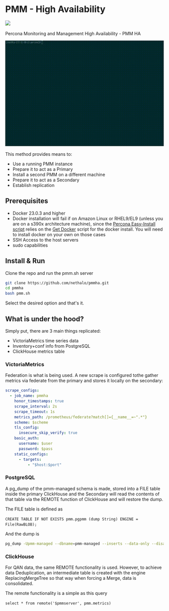 # PMM - High Availability
![](https://www.percona.com/wp-content/uploads/2023/01/Groupdocs-icons-3.svg)

Percona Monitoring and Management High Availability - PMM HA 

![](https://github.com/nethalo/pmmha/blob/513e4000a4fc73251b495e475d00fcc7eb708219/replica.gif)

This method provides means to:

- Use a running PMM instance
- Prepare it to act as a Primary
- Install a second PMM on a different machine
- Prepare it to act as a Secondary
- Establish replication

## Prerequisites

- Docker 23.0.3 and higher
- Docker installation will fail if on Amazon Linux or RHEL9/EL9 (unless you are on a s390x architecture machine), since the [Percona Easy-Install script](https://docs.percona.com/percona-monitoring-and-management/setting-up/server/easy-install.html) relies on the [Get Docker](https://get.docker.com/) script for the docker install. You will need to install docker on your own on those cases
- SSH Access to the host servers
- sudo capabilities

## Install & Run

Clone the repo and run the pmm.sh server

```bash
git clone https://github.com/nethalo/pmmha.git
cd pmmha
bash pmm.sh
```
Select the desired option and that's it.

## What is under the hood?

Simply put, there are 3 main things replicated: 

- VictoriaMetrics time series data
- Inventory+conf info from PostgreSQL
- ClickHouse metrics table

### VictoriaMetrics

Federation is what is being used. A new scrape is configured tothe gather metrics via federate from the primary and stores it locally on the secondary:

```yaml
scrape_configs:
  - job_name: pmmha
    honor_timestamps: true
    scrape_interval: 2s
    scrape_timeout: 1s
    metrics_path: /prometheus/federate?match[]={__name__=~".*"}
    scheme: $scheme
    tls_config:
      insecure_skip_verify: true
    basic_auth:
      username: $user
      password: $pass
    static_configs:
      - targets:
          - "$host:$port"
```

### PostgreSQL

A pg_dump of the pmm-managed schema is made, stored into a FILE table inside the primary ClickHouse and the Secondary will read the contents of that table via the REMOTE function of ClickHouse and will restore the dump.

The FILE table is defined as

`CREATE TABLE IF NOT EXISTS pmm.pgpmm (dump String) ENGINE = File(RawBLOB);`

And the dump is

```bash
pg_dump -Upmm-managed --dbname=pmm-managed --inserts --data-only --disable-triggers > /srv/clickhouse/data/pmm/pgpmm/data.RawBLOB
```

### ClickHouse

For QAN data, the same REMOTE functionality is used. However, to achieve data Deduplication, an intermediate table is created with the engine ReplacingMergeTree so that way when forcing a Merge, data is consolidated. 

The remote functionality is a simple as this query

`select * from remote('$pmmserver', pmm.metrics)`
